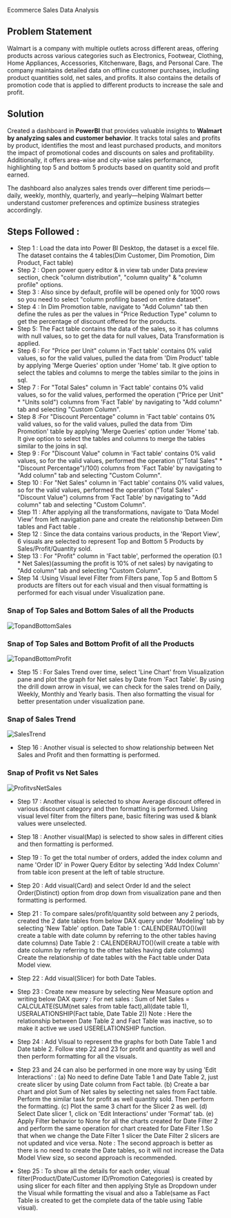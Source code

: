 Ecommerce Sales Data Analysis


## Problem Statement
Walmart is a company with multiple outlets across different areas, offering products across various categories such as Electronics, Footwear, Clothing, Home Appliances, Accessories, Kitchenware, Bags, and Personal Care. The company maintains detailed data on offline customer purchases, including product quantities sold, net sales, and profits.
It also contains the details of promotion code that is applied to different products to increase the sale and profit. 


## Solution
Created a dashboard in **PowerBI** that provides valuable insights to **Walmart by analyzing sales and customer behavior**. It tracks total sales and profits by product, identifies the most and least purchased products, and monitors the impact of promotional codes and discounts on sales and profitability. Additionally, it offers area-wise and city-wise sales performance, highlighting top 5 and bottom 5 products based on quantity sold and profit earned.

The dashboard also analyzes sales trends over different time periods—daily, weekly, monthly, quarterly, and yearly—helping Walmart better understand customer preferences and optimize business strategies accordingly.

## Steps Followed :

- Step 1 : Load the data into Power BI Desktop, the dataset is a excel file. The dataset contains the 4 tables(Dim Customer, Dim Promotion, Dim Product, Fact table)
- Step 2 : Open power query editor & in view tab under Data preview section, check "column distribution", "column quality" & "column profile" options.
- Step 3 : Also since by default, profile will be opened only for 1000 rows so you need to select "column profiling based on entire dataset".
- Step 4 : In Dim Promotion table, navigate to "Add Column" tab then define the rules as per the values in "Price Reduction Type" column to get the percentage of discount offered for the products.
- Step 5: The Fact table contains the data of the sales, so it has columns with null values, so to get the data for null values, Data Transformation is applied.
- Step 6 : For "Price per Unit" column in 'Fact table' contains 0% valid values, so for the valid values, pulled the data from 'Dim Product' table by applying 'Merge Queries' option under 'Home' tab. It give option to select the tables and columns to merge the tables similar to the joins in sql.
- Step 7 : For "Total Sales" column in 'Fact table' contains 0% valid values, so for the valid values, performed the operation ("Price per Unit" * "Units sold") columns from 'Fact Table' by navigating to "Add column" tab and selecting "Custom Column".
- Step 8 :For "Discount Percentage" column in 'Fact table' contains 0% valid values, so for the valid values, pulled the data from 'Dim Promotion' table by applying 'Merge Queries' option under 'Home' tab. It give option to select the tables and columns to merge the tables similar to the joins in sql.
- Step 9 : For "Discount Value" column in 'Fact table' contains 0% valid values, so for the valid values, performed the operation (("Total Sales" * "Discount Percentage")/100) columns from 'Fact Table' by navigating to "Add column" tab and selecting "Custom Column".
- Step 10 : For "Net Sales" column in 'Fact table' contains 0% valid values, so for the valid values, performed the operation ("Total Sales" - "Discount Value") columns from 'Fact Table' by navigating to "Add column" tab and selecting "Custom Column".
- Step 11 : After applying all the transformations, navigate to 'Data Model View' from left navigation pane and create the relationship between Dim tables and Fact table .
- Step 12 : Since the data contains various products, in the 'Report View', 6 visuals are selected to represent Top and Bottom 5 Products by Sales/Profit/Quantity sold.
- Step 13 : For "Profit" column in 'Fact table', performed the operation (0.1 * Net Sales)(assuming the profit is 10% of net sales) by navigating to "Add column" tab and selecting "Custom Column".
- Step 14 :Using Visual level Filter from Filters pane, Top 5 and Bottom 5 products are filters out for each visual and then visual formatting is performed for each visual under Visualization pane.

### Snap of Top Sales and Bottom Sales of all the Products
![TopandBottomSales](https://github.com/user-attachments/assets/5ae860eb-ff89-4770-bf9f-b1c0d16dd09f)


### Snap of Top Sales and Bottom Profit of all the Products
![TopandBottomProfit](https://github.com/user-attachments/assets/2638545b-a098-451e-bc7c-a9d2baa7a060)


- Step 15 : For Sales Trend over time, select 'Line Chart' from Visualization pane and plot the graph for Net sales by Date from 'Fact Table'. By using the drill down arrow in visual, we can check for the sales trend on Daily, Weekly, Monthly and Yearly basis. Then also formatting the visual for better presentation under visualization pane.

### Snap of Sales Trend 
![SalesTrend](https://github.com/user-attachments/assets/54f3c3f4-9754-4747-9f7b-3d6c9a556cdb)


- Step 16 : Another visual is selected to show relationship between Net Sales and Profit and then formatting is performed.

### Snap of Profit vs Net Sales
![ProfitvsNetSales](https://github.com/user-attachments/assets/fe1cae3d-c30b-46f2-8ff2-99216ec9f093)



- Step 17 : Another visual is selected to show Average discount offered in various discount category and then formatting is performed.
          Using visual level filter from the filters pane, basic filtering was used & blank values were unselected.
- Step 18 : Another visual(Map) is selected to show sales in different cities and then formatting is performed.
- Step 19 : To get the total number of orders, added the index column and name 'Order ID' in Power Query Editor by selecting 'Add Index Column' from table icon present at the left of table structure.
- Step 20 : Add visual(Card) and select Order Id and the select Order(Distinct) option from drop down from visualization pane and then formatting is performed.
- Step 21 : To compare sales/profit/quantity sold between any 2 periods, created the 2 date tables from below DAX query under 'Modeling' tab by selecting 'New Table' option.
          Date Table 1 : CALENDERAUTO()(will create a table with date column by referring to the other tables having date columns)
	  Date Table 2 : CALENDERAUTO()(will create a table with date column by referring to the other tables having date columns)
Create the relationship of date tables with the Fact table under Data Model view.
- Step 22 : Add visual(Slicer) for both Date Tables.
- Step 23 : Create new measure by selecting New Measure option and writing below DAX query :
          For net sales : Sum of Net Sales = CALCULATE(SUM(net sales from table fact),all(date table 1), USERALATIONSHIP(Fact table, Date Table 2))
Note : Here the relationship between Date Table 2 and Fact Table was inactive, so to make it active we used USERELATIONSHIP function.
- Step 24 : Add Visual to represent the graphs for both Date Table 1 and Date table 2.
          Follow step 22 and 23 for profit and quantity as well and then perform formatting for all the visuals.

- Step 23 and 24 can also be performed in one more way by using 'Edit Interactions' :
	(a) No need to define Date Table 1 and Date Table 2, just create slicer by using Date column from Fact table.
	(b) Create a bar chart and plot Sum of Net sales by selecting net sales from Fact table. Perform the similar task for profit as well quantity sold. Then perform 	   the formatting.
	(c) Plot the same 3 chart for the Slicer 2 as well.
	(d) Select Date slicer 1, click on 'Edit Interactions' under 'Format' tab.
	(e) Apply Filter behavior to None for all the charts created for Date Filter 2 and perform the same operation for chart created for Date Filter 1.So that when      	   we change the Date Filter 1 slicer the Date Filter 2 slicers are not updated and vice versa.
Note : The second approach is better as there is no need to create the Date tables, so it will not increase the Data Model View size, so second approach is recommended.

- Step 25 : To show all the details for each order, visual filter(Product/Date/Customer ID/Promotion Categories) is created by using slicer for each filter and then applying Style as Dropdown under the Visual while formatting the visual and also a Table(same as Fact Table is created to get the complete data of the table using Table visual).

